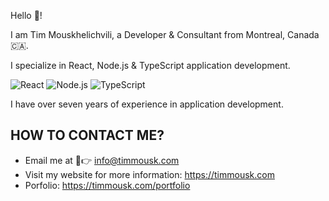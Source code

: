 Hello 👋!

I am Tim Mouskhelichvili, a Developer & Consultant from Montreal, Canada 🇨🇦.

I specialize in React, Node.js & TypeScript application development.

![React](https://img.shields.io/badge/-React-/?style=flat-square&logo=react&logoColor=FFF&color=blue)
![Node.js](https://img.shields.io/badge/-Node.js-/?style=flat-square&logo=node.js&logoColor=FFF&color=green)
![TypeScript](https://img.shields.io/badge/-Typescript-/?style=flat-square&logo=javascript&logoColor=FFF&color=2f74c0)

I have over seven years of experience in application development.

## HOW TO CONTACT ME?
* Email me at 📧👉 info@timmousk.com
* Visit my website for more information: https://timmousk.com
* Porfolio: https://timmousk.com/portfolio

